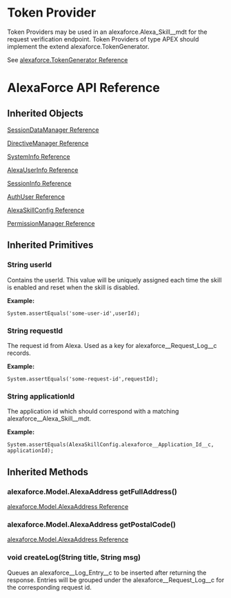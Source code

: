 # Token Provider #
Token Providers may be used in an alexaforce.Alexa_Skill__mdt for the request verification endpoint. Token Providers of type APEX should implement the extend alexaforce.TokenGenerator.

See [alexaforce.TokenGenerator Reference](TokenGenerator.md)

# AlexaForce API Reference #

## Inherited Objects ##

[SessionDataManager Reference](SessionDataManager.md)

[DirectiveManager Reference](DirectiveManager.md)

[SystemInfo Reference](Model/AlexaSystem.md)

[AlexaUserInfo Reference](Model/AlexaUser.md)

[SessionInfo Reference](Model/AlexaSession.md)

[AuthUser Reference](AuthUser.md)

[AlexaSkillConfig Reference](Alexa_Skill__mdt.md)

[PermissionManager Reference](Permissions.md)

## Inherited Primitives ##
### String userId ###
Contains the userId. This value will be uniquely assigned each time the skill is enabled and reset when the skill is disabled. 

**Example:**
```
System.assertEquals('some-user-id',userId);
```

### String requestId ###
The request id from Alexa. Used as a key for alexaforce__Request_Log__c records.

**Example:**
```
System.assertEquals('some-request-id',requestId);
```

### String applicationId ###
The application id which should correspond with a matching alexaforce__Alexa_Skill__mdt.

**Example:**
```
System.assertEquals(AlexaSkillConfig.alexaforce__Application_Id__c, applicationId);
```

## Inherited Methods ##
### alexaforce.Model.AlexaAddress getFullAddress() ###
[alexaforce.Model.AlexaAddress Reference](Model/AlexaAddress.md)

### alexaforce.Model.AlexaAddress getPostalCode() ###
[alexaforce.Model.AlexaAddress Reference](Model/AlexaAddress.md)

### void createLog(String title, String msg) ###
Queues an alexaforce__Log_Entry__c to be inserted after returning the response. Entries will be grouped under the alexaforce__Request_Log__c for the corresponding request id.
